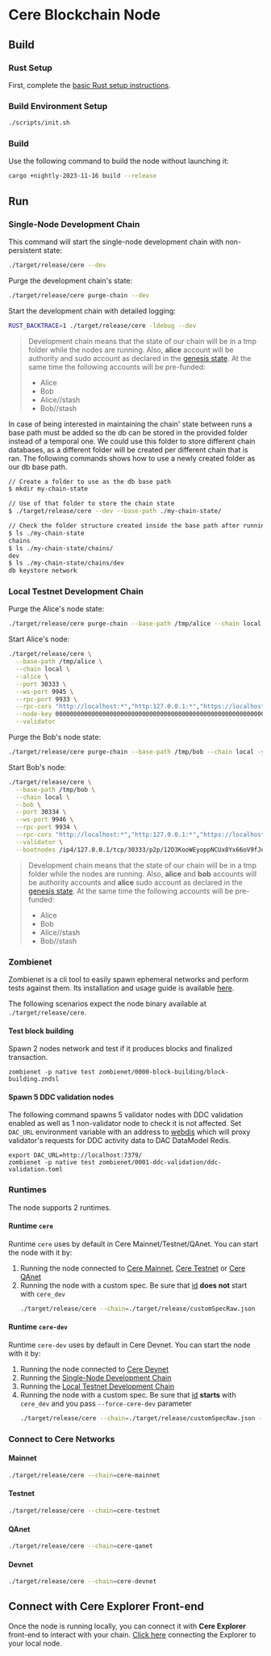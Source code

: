 # Cere Blockchain Node

## Build

### Rust Setup

First, complete the [basic Rust setup instructions](./docs/rust-setup.md).

### Build Environment Setup

```sh
./scripts/init.sh
```

### Build

Use the following command to build the node without launching it:

```sh
cargo +nightly-2023-11-16 build --release
```

## Run

### Single-Node Development Chain

This command will start the single-node development chain with non-persistent state:

```bash
./target/release/cere --dev
```

Purge the development chain's state:

```bash
./target/release/cere purge-chain --dev
```

Start the development chain with detailed logging:

```bash
RUST_BACKTRACE=1 ./target/release/cere -ldebug --dev
```

> Development chain means that the state of our chain will be in a tmp folder while the nodes are
> running. Also, **alice** account will be authority and sudo account as declared in the
> [genesis state](https://github.com/Cerebellum-Network/blockchain-node/blob/dev/node/service/src/chain_spec.rs#L241).
> At the same time the following accounts will be pre-funded:
> - Alice
> - Bob
> - Alice//stash
> - Bob//stash

In case of being interested in maintaining the chain' state between runs a base path must be added
so the db can be stored in the provided folder instead of a temporal one. We could use this folder
to store different chain databases, as a different folder will be created per different chain that
is ran. The following commands shows how to use a newly created folder as our db base path.

```bash
// Create a folder to use as the db base path
$ mkdir my-chain-state

// Use of that folder to store the chain state
$ ./target/release/cere --dev --base-path ./my-chain-state/

// Check the folder structure created inside the base path after running the chain
$ ls ./my-chain-state
chains
$ ls ./my-chain-state/chains/
dev
$ ls ./my-chain-state/chains/dev
db keystore network
```

### Local Testnet Development Chain
Purge the Alice's node state:
```bash
./target/release/cere purge-chain --base-path /tmp/alice --chain local -y
```
Start Alice's node:
```bash
./target/release/cere \
  --base-path /tmp/alice \
  --chain local \
  --alice \
  --port 30333 \
  --ws-port 9945 \
  --rpc-port 9933 \
  --rpc-cors "http://localhost:*","http:127.0.0.1:*","https://localhost:*","https:127.0.0.1:*","https://explorer.cere.network","https://polkadot.js.org" \
  --node-key 0000000000000000000000000000000000000000000000000000000000000001 \
  --validator
```
Purge the Bob's node state:
```bash
./target/release/cere purge-chain --base-path /tmp/bob --chain local -y
```
Start Bob's node:
```bash
./target/release/cere \
  --base-path /tmp/bob \
  --chain local \
  --bob \
  --port 30334 \
  --ws-port 9946 \
  --rpc-port 9934 \
  --rpc-cors "http://localhost:*","http:127.0.0.1:*","https://localhost:*","https:127.0.0.1:*","https://explorer.cere.network","https://polkadot.js.org" \
  --validator \
  --bootnodes /ip4/127.0.0.1/tcp/30333/p2p/12D3KooWEyoppNCUx8Yx66oV9fJnriXwCcXwDDUA2kj6vnc6iDEp
```

> Development chain means that the state of our chain will be in a tmp folder while the nodes are
> running. Also, **alice** and **bob** accounts will be authority accounts and **alice** sudo account as declared in the
> [genesis state](https://github.com/Cerebellum-Network/blockchain-node/blob/dev/node/service/src/chain_spec.rs#279).
> At the same time the following accounts will be pre-funded:
> - Alice
> - Bob
> - Alice//stash
> - Bob//stash

### Zombienet

Zombienet is a cli tool to easily spawn ephemeral networks and perform tests against them. Its installation and usage guide is available [here](https://github.com/paritytech/zombienet#usage).

The following scenarios expect the node binary available at `./target/release/cere`.

#### Test block building

Spawn 2 nodes network and test if it produces blocks and finalized transaction.

```console
zombienet -p native test zombienet/0000-block-building/block-building.zndsl
```

#### Spawn 5 DDC validation nodes

The following command spawns 5 validator nodes with DDC validation enabled as well as 1 non-validator node to check it is not affected. Set `DAC_URL` environment variable with an address to [webdis](https://webd.is/) which will proxy validator's requests for DDC activity data to DAC DataModel Redis.

```console
export DAC_URL=http://localhost:7379/
zombienet -p native test zombienet/0001-ddc-validation/ddc-validation.toml
```

### Runtimes

The node supports 2 runtimes.

#### Runtime `cere`

Runtime `cere` uses by default in Cere Mainnet/Testnet/QAnet. You can start the node with it by:
1. Running the node connected to [Cere Mainnet](#mainnet), [Cere Testnet](#testnet) or [Cere QAnet](#qanet)
2. Running the node with a custom spec. Be sure that [id](https://github.com/Cerebellum-Network/blockchain-node/blob/dev-cere/node/service/src/chain_spec.rs#L265) **does not** start with `cere_dev`
    ```bash
    ./target/release/cere --chain=./target/release/customSpecRaw.json
    ```

#### Runtime `cere-dev`

Runtime `cere-dev` uses by default in Cere Devnet. You can start the node with it by:
1. Running the node connected to [Cere Devnet](#Devnet)
1. Running the [Single-Node Development Chain](#Single-Node-Development-Chain)
1. Running the [Local Testnet Development Chain](#local-testnet-development-chain)
1. Running the node with a custom spec. Be sure that [id](https://github.com/Cerebellum-Network/blockchain-node/blob/dev-cere/node/service/src/chain_spec.rs#L265) **starts** with `cere_dev` and you pass `--force-cere-dev` parameter
    ```bash
    ./target/release/cere --chain=./target/release/customSpecRaw.json --force-cere-dev
    ```

### Connect to Cere Networks

#### Mainnet

```bash
./target/release/cere --chain=cere-mainnet
```

#### Testnet

```bash
./target/release/cere --chain=cere-testnet
```

#### QAnet

```bash
./target/release/cere --chain=cere-qanet
```

#### Devnet

```bash
./target/release/cere --chain=cere-devnet
```

## Connect with Cere Explorer Front-end

Once the node is running locally, you can connect it with **Cere Explorer** front-end
to interact with your chain. [Click
here](https://explorer.cere.network/?rpc=ws://localhost:9944) connecting the Explorer to your
local node.
